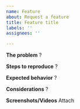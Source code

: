 ```yaml
---
name: Feature
about: Request a feature
title: Feature title
labels: ''
assignees: ''

---
```


**The problem**
?

**Steps to reproduce**
?

**Expected behavior**
?

**Considerations**
?

**Screenshots/Videos**
Attach
